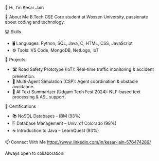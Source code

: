 👋 Hi, I’m Kesar Jain

🚀 About Me
B.Tech CSE Core student at Woxsen University, passionate about coding and technology.

💻 Skills
- 🖥️ Languages: Python, SQL, Java, C, HTML, CSS, JavaScript
- ⚙️ Tools: VS Code, MongoDB, NetLogo, IoT

📌 Projects
- 🛣️ Road Safety Prototype (IoT): Real-time traffic monitoring & accident prevention.
- 🤖 Multi-Agent Simulation (CSP): Agent coordination & obstacle avoidance.
- 📝 AI Text Summarizer (Udgam Tech Fest 2024): NLP-based text processing & ASL support.

📜 Certifications
- 📚 NoSQL Databases – IBM (93%)
- 🗄️ Database Management – Univ. of Colorado (99%)
- ☕ Introduction to Java – LearnQuest (93%)

📫 Connect With Me
https://www.linkedin.com/in/kesar-jain-576474289/

Always open to collaboration!
